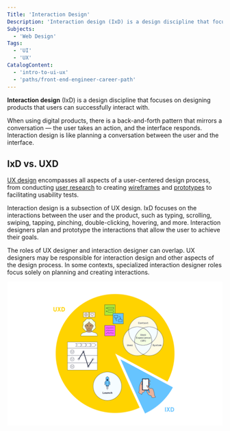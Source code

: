 ```yaml
---
Title: 'Interaction Design'
Description: 'Interaction design (IxD) is a design discipline that focuses on designing products that users can successfully interact with.'
Subjects:
  - 'Web Design'
Tags:
  - 'UI'
  - 'UX'
CatalogContent:
  - 'intro-to-ui-ux'
  - 'paths/front-end-engineer-career-path'
---
```


**Interaction design** (IxD) is a design discipline that focuses on designing products that users can successfully interact with. 

When using digital products, there is a back-and-forth pattern that mirrors a conversation &mdash; the user takes an action, and the interface responds. Interaction design is like planning a conversation between the user and the interface.  

## IxD vs. UXD 

[UX design](https://www.codecademy.com/resources/docs/uiux/ux-design) encompasses all aspects of a user-centered design process, from conducting [user research](https://www.codecademy.com/resources/docs/uiux/user-research) to creating [wireframes](https://www.codecademy.com/resources/docs/uiux/wireframe) and [prototypes](https://www.codecademy.com/resources/docs/uiux/prototype) to facilitating usability tests.  

Interaction design is a subsection of UX design. IxD focuses on the interactions between the user and the product, such as typing, scrolling, swiping, tapping, pinching, double-clicking, hovering, and more. Interaction designers plan and prototype the interactions that allow the user to achieve their goals. 

The roles of UX designer and interaction designer can overlap. UX designers may be responsible for interaction design and other aspects of the design process. In some contexts, specialized interaction designer roles focus solely on planning and creating interactions. 

![An illustration showing the difference between UXD and IxD. A circle graph with one wedge separated from the rest of the circle. The larger portion of the circle is labeled UXD and includes images of different outputs of the UX Design process, such as research and sketches. The small wedge is labeled IxD and shows an image of hands interacting with a mobile app.](media/interaction-design.svg)  